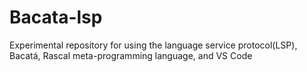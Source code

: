 # Bacata-lsp
Experimental repository for using the language service protocol(LSP), Bacatá, Rascal meta-programming language, and VS Code
